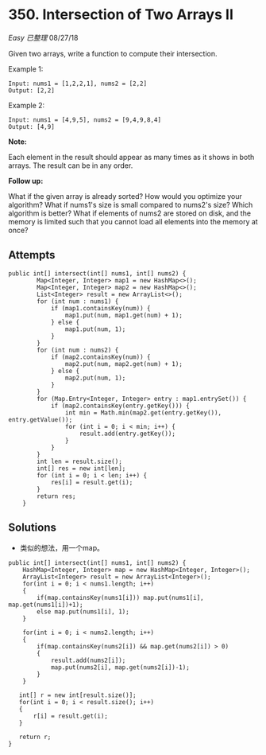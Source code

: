 # 350. Intersection of Two Arrays II
*Easy* *已整理*
08/27/18

Given two arrays, write a function to compute their intersection.

Example 1:
```
Input: nums1 = [1,2,2,1], nums2 = [2,2]
Output: [2,2]
```
Example 2:
```
Input: nums1 = [4,9,5], nums2 = [9,4,9,8,4]
Output: [4,9]
```
**Note:**

Each element in the result should appear as many times as it shows in both arrays.
The result can be in any order.

**Follow up:**

What if the given array is already sorted? How would you optimize your algorithm?
What if nums1's size is small compared to nums2's size? Which algorithm is better?
What if elements of nums2 are stored on disk, and the memory is limited such that you cannot load all elements into the memory at once?

## Attempts
```
public int[] intersect(int[] nums1, int[] nums2) {
        Map<Integer, Integer> map1 = new HashMap<>();
        Map<Integer, Integer> map2 = new HashMap<>();
        List<Integer> result = new ArrayList<>();
        for (int num : nums1) {
            if (map1.containsKey(num)) {
                map1.put(num, map1.get(num) + 1);
            } else {
                map1.put(num, 1);
            }
        }
        for (int num : nums2) {
            if (map2.containsKey(num)) {
                map2.put(num, map2.get(num) + 1);
            } else {
                map2.put(num, 1);
            }
        }
        for (Map.Entry<Integer, Integer> entry : map1.entrySet()) {
            if (map2.containsKey(entry.getKey())) {
                int min = Math.min(map2.get(entry.getKey()), entry.getValue());
                for (int i = 0; i < min; i++) {
                    result.add(entry.getKey());
                }
            }
        }
        int len = result.size();
        int[] res = new int[len];
        for (int i = 0; i < len; i++) {
            res[i] = result.get(i);
        }
        return res;
    }
```

## Solutions
* 类似的想法，用一个map。
```
public int[] intersect(int[] nums1, int[] nums2) {
    HashMap<Integer, Integer> map = new HashMap<Integer, Integer>();
    ArrayList<Integer> result = new ArrayList<Integer>();
    for(int i = 0; i < nums1.length; i++)
    {
        if(map.containsKey(nums1[i])) map.put(nums1[i], map.get(nums1[i])+1);
        else map.put(nums1[i], 1);
    }

    for(int i = 0; i < nums2.length; i++)
    {
        if(map.containsKey(nums2[i]) && map.get(nums2[i]) > 0)
        {
            result.add(nums2[i]);
            map.put(nums2[i], map.get(nums2[i])-1);
        }
    }

   int[] r = new int[result.size()];
   for(int i = 0; i < result.size(); i++)
   {
       r[i] = result.get(i);
   }

   return r;
}
```
